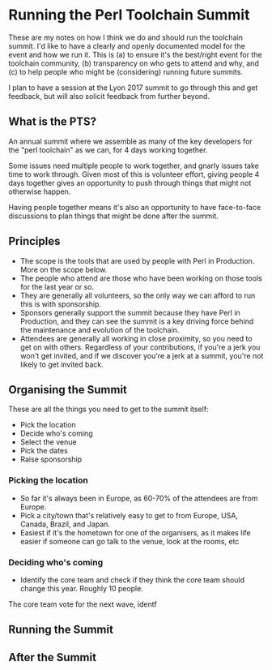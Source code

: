 # Running the Perl Toolchain Summit

These are my notes on how I think we do and should run the toolchain
summit. I'd like to have a clearly and openly documented model for the
event and how we run it. This is (a) to ensure it's the best/right
event for the toolchain community, (b) transparency on who gets to
attend and why, and (c) to help people who might be (considering)
running future summits.

I plan to have a session at the Lyon 2017 summit to go through this and
get feedback, but will also solicit feedback from further beyond.

## What is the PTS?

An annual summit where we assemble as many of the key developers for the
"perl toolchain" as we can, for 4 days working together.

Some issues need multiple people to work together, and gnarly issues
take time to work through. Given most of this is volunteer effort,
giving people 4 days together gives an opportunity to push through
things that might not otherwise happen.

Having people together means it's also an opportunity to have
face-to-face discussions to plan things that might be done after
the summit.

## Principles

* The scope is the tools that are used by people with Perl in
  Production. More on the scope below.
* The people who attend are those who have been working on those tools
  for the last year or so.
* They are generally all volunteers, so the only way we can afford to
  run this is with sponsorship.
* Sponsors generally support the summit because they have Perl in
  Production, and they can see the summit is a key driving force behind
  the maintenance and evolution of the toolchain.
* Attendees are generally all working in close proximity, so you need to
  get on with others. Regardless of your contributions, if you're a jerk
  you won't get invited, and if we discover you're a jerk at a summit,
  you're not likely to get invited back.

## Organising the Summit

These are all the things you need to get to the summit itself:

* Pick the location
* Decide who's coming
* Select the venue
* Pick the dates
* Raise sponsorship

### Picking the location

* So far it's always been in Europe, as 60-70% of the attendees are
  from Europe.
* Pick a city/town that's relatively easy to get to from Europe, USA,
  Canada, Brazil, and Japan.
* Easiest if it's the hometown for one of the organisers, as it
  makes life easier if someone can go talk to the venue, look at the
  rooms, etc

### Deciding who's coming

* Identify the core team and check if they think the core team should
  change this year. Roughly 10 people.

The core team vote for the next wave, identf

## Running the Summit

## After the Summit
